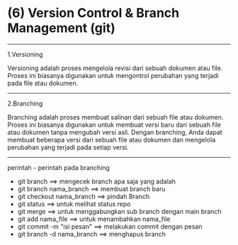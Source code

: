 # (6) Version Control & Branch Management (git)

*******************
1.Versioning

Versioning adalah proses mengelola revisi dari sebuah dokumen atau file. Proses ini biasanya digunakan untuk mengontrol perubahan yang terjadi pada file atau dokumen.

*******************
2.Branching

Branching adalah proses membuat salinan dari sebuah file atau dokumen. Proses ini biasanya digunakan untuk membuat versi baru dari sebuah file atau dokumen tanpa mengubah versi asli. Dengan branching, Anda dapat membuat beberapa versi dari sebuah file atau dokumen dan mengelola perubahan yang terjadi pada setiap versi.
*******************
perintah - perintah pada branching

- git branch ==> mengecek branch apa saja yang adalah
- git branch nama_branch ==> membuat branch baru
- git checkout nama_branch ==> pindah Branch
- git status ==> untuk melihat status repo
- git merge ==> untuk menggabungkan sub branch dengan main branch
- git add nama_file ==> untuk menambahkan nama_file
- git commit -m "isi pesan" ==> melakukan commit dengan pesan
- git branch -d nama_branch ==> menghapus branch
